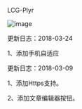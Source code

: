 
LCG-Plyr

![image](https://www.kzwr.com/kzwrfs?fid=e20ca4b872a54d76a9581c7fb672b35ag9jf.png)


更新日志：2018-03-24

1、添加手机自适应


更新日志：2018-03-09

1、添加Https支持。

2、添加文章编辑器按钮。
